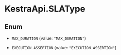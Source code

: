 # KestraApi.SLAType

## Enum


* `MAX_DURATION` (value: `"MAX_DURATION"`)

* `EXECUTION_ASSERTION` (value: `"EXECUTION_ASSERTION"`)


